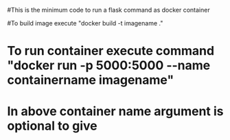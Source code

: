 #This is the minimum code to run a flask command as docker container

#To build image execute "docker build -t imagename ."

# To run container execute command "docker run -p 5000:5000 --name containername imagename"
# In above container name argument is optional to give
